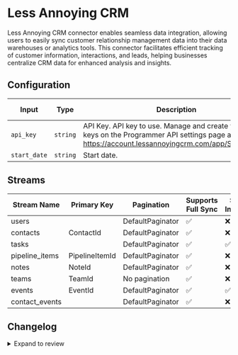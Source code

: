 # Less Annoying CRM
Less Annoying CRM connector  enables seamless data integration, allowing users to easily sync customer relationship management data into their data warehouses or analytics tools. This connector facilitates efficient tracking of customer information, interactions, and leads, helping businesses centralize CRM data for enhanced analysis and insights.

## Configuration

| Input | Type | Description | Default Value |
|-------|------|-------------|---------------|
| `api_key` | `string` | API Key. API key to use. Manage and create your API keys on the Programmer API settings page at https://account.lessannoyingcrm.com/app/Settings/Api. |  |
| `start_date` | `string` | Start date.  |  |

## Streams
| Stream Name | Primary Key | Pagination | Supports Full Sync | Supports Incremental |
|-------------|-------------|------------|---------------------|----------------------|
| users |  | DefaultPaginator | ✅ |  ❌  |
| contacts | ContactId | DefaultPaginator | ✅ |  ❌  |
| tasks |  | DefaultPaginator | ✅ |  ✅  |
| pipeline_items | PipelineItemId | DefaultPaginator | ✅ |  ❌  |
| notes | NoteId | DefaultPaginator | ✅ |  ❌  |
| teams | TeamId | No pagination | ✅ |  ❌  |
| events | EventId | DefaultPaginator | ✅ |  ✅  |
| contact_events |  | DefaultPaginator | ✅ |  ❌  |

## Changelog

<details>
  <summary>Expand to review</summary>

| Version          | Date              | Pull Request | Subject        |
|------------------|-------------------|--------------|----------------|
| 0.0.32 | 2025-09-09 | [66086](https://github.com/airbytehq/airbyte/pull/66086) | Update dependencies |
| 0.0.31 | 2025-08-23 | [65388](https://github.com/airbytehq/airbyte/pull/65388) | Update dependencies |
| 0.0.30 | 2025-08-09 | [64635](https://github.com/airbytehq/airbyte/pull/64635) | Update dependencies |
| 0.0.29 | 2025-08-02 | [64223](https://github.com/airbytehq/airbyte/pull/64223) | Update dependencies |
| 0.0.28 | 2025-07-26 | [63853](https://github.com/airbytehq/airbyte/pull/63853) | Update dependencies |
| 0.0.27 | 2025-07-19 | [63511](https://github.com/airbytehq/airbyte/pull/63511) | Update dependencies |
| 0.0.26 | 2025-07-12 | [63127](https://github.com/airbytehq/airbyte/pull/63127) | Update dependencies |
| 0.0.25 | 2025-07-05 | [62546](https://github.com/airbytehq/airbyte/pull/62546) | Update dependencies |
| 0.0.24 | 2025-06-28 | [62183](https://github.com/airbytehq/airbyte/pull/62183) | Update dependencies |
| 0.0.23 | 2025-06-21 | [61835](https://github.com/airbytehq/airbyte/pull/61835) | Update dependencies |
| 0.0.22 | 2025-06-14 | [60590](https://github.com/airbytehq/airbyte/pull/60590) | Update dependencies |
| 0.0.21 | 2025-05-10 | [59792](https://github.com/airbytehq/airbyte/pull/59792) | Update dependencies |
| 0.0.20 | 2025-05-03 | [59279](https://github.com/airbytehq/airbyte/pull/59279) | Update dependencies |
| 0.0.19 | 2025-04-26 | [58753](https://github.com/airbytehq/airbyte/pull/58753) | Update dependencies |
| 0.0.18 | 2025-04-19 | [58179](https://github.com/airbytehq/airbyte/pull/58179) | Update dependencies |
| 0.0.17 | 2025-04-12 | [57748](https://github.com/airbytehq/airbyte/pull/57748) | Update dependencies |
| 0.0.16 | 2025-04-05 | [57047](https://github.com/airbytehq/airbyte/pull/57047) | Update dependencies |
| 0.0.15 | 2025-03-29 | [56639](https://github.com/airbytehq/airbyte/pull/56639) | Update dependencies |
| 0.0.14 | 2025-03-22 | [56036](https://github.com/airbytehq/airbyte/pull/56036) | Update dependencies |
| 0.0.13 | 2025-03-08 | [55507](https://github.com/airbytehq/airbyte/pull/55507) | Update dependencies |
| 0.0.12 | 2025-03-01 | [54753](https://github.com/airbytehq/airbyte/pull/54753) | Update dependencies |
| 0.0.11 | 2025-02-22 | [54331](https://github.com/airbytehq/airbyte/pull/54331) | Update dependencies |
| 0.0.10 | 2025-02-15 | [53843](https://github.com/airbytehq/airbyte/pull/53843) | Update dependencies |
| 0.0.9 | 2025-02-08 | [53269](https://github.com/airbytehq/airbyte/pull/53269) | Update dependencies |
| 0.0.8 | 2025-02-01 | [52759](https://github.com/airbytehq/airbyte/pull/52759) | Update dependencies |
| 0.0.7 | 2025-01-25 | [52231](https://github.com/airbytehq/airbyte/pull/52231) | Update dependencies |
| 0.0.6 | 2025-01-18 | [51826](https://github.com/airbytehq/airbyte/pull/51826) | Update dependencies |
| 0.0.5 | 2025-01-11 | [51143](https://github.com/airbytehq/airbyte/pull/51143) | Update dependencies |
| 0.0.4 | 2024-12-28 | [50665](https://github.com/airbytehq/airbyte/pull/50665) | Update dependencies |
| 0.0.3 | 2024-12-21 | [49606](https://github.com/airbytehq/airbyte/pull/49606) | Update dependencies |
| 0.0.2 | 2024-12-12 | [49227](https://github.com/airbytehq/airbyte/pull/49227) | Update dependencies |
| 0.0.1 | 2024-10-31 | | Initial release by [@bishalbera](https://github.com/bishalbera) via Connector Builder |

</details>
